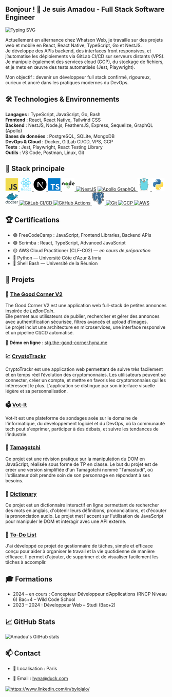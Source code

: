 ## Bonjour ! 👋 Je suis Amadou  - Full Stack Software Engineer



![Typing SVG](https://readme-typing-svg.demolab.com?font=Fira+Code&size=22&duration=3000&pause=1000&center=true&vCenter=true&width=440&lines=Salut+👋+je+suis+Amadou;Full+Stack+Engineer+%F0%9F%9A%80;TypeScript+%7C+React+%7C+NestJS+%7C+Go)



Actuellement en alternance chez Whatson Web, je travaille sur des projets web et mobile en React, React Native, TypeScript, Go et NestJS.  
Je développe des APIs backend, des interfaces front responsives, et j’automatise les déploiements via GitLab CI/CD sur serveurs distants (VPS).  
Je manipule également des services cloud (GCP), du stockage de fichiers, et je mets en œuvre des tests automatisés (Jest, Playwright).  

Mon objectif : devenir un développeur full stack confirmé, rigoureux, curieux et ancré dans les pratiques modernes du DevOps.


## 🛠️ Technologies & Environnements

**Langages** : TypeScript, JavaScript, Go, Bash  
**Frontend** : React, React Native, Tailwind CSS  
**Backend** : NestJS, Node.js, FeathersJS, Express, Sequelize, GraphQL (Apollo)  
**Bases de données** : PostgreSQL, SQLite, MongoDB  
**DevOps & Cloud** : Docker, GitLab CI/CD, VPS, GCP  
**Tests** : Jest, Playwright, React Testing Library  
**Outils** : VS Code, Postman, Linux, Git

## 🧰 Stack principale
<p align="left">
  <a href="https://developer.mozilla.org/en-US/docs/Web/JavaScript" target="_blank">
    <img src="https://raw.githubusercontent.com/devicons/devicon/master/icons/javascript/javascript-original.svg" alt="JavaScript" width="40"/>
  </a>
  <a href="https://reactjs.org/" target="_blank">
    <img src="https://raw.githubusercontent.com/devicons/devicon/master/icons/react/react-original-wordmark.svg" alt="React" width="40"/>
  </a>
  <a href="https://nextjs.org/" target="_blank">
    <img src="https://raw.githubusercontent.com/devicons/devicon/master/icons/nextjs/nextjs-original.svg" alt="Next.js" width="40"/>
  </a>
  <a href="https://www.typescriptlang.org/" target="_blank">
    <img src="https://raw.githubusercontent.com/devicons/devicon/master/icons/typescript/typescript-original.svg" alt="TypeScript" width="40"/>
  </a>
  <a href="https://nodejs.org/" target="_blank">
    <img src="https://raw.githubusercontent.com/devicons/devicon/master/icons/nodejs/nodejs-original-wordmark.svg" alt="Node.js" width="40"/>
  </a>
 <a href="https://nestjs.com/" target="_blank"><img src="https://upload.wikimedia.org/wikipedia/commons/a/a8/NestJS.svg" alt="NestJS" width="40"/></a>

  <a href="https://www.apollographql.com/" target="_blank">
    <img src="https://avatars.githubusercontent.com/u/17189275?s=200&v=4" alt="Apollo GraphQL" width="40"/>
  </a>

  <a href="https://go.dev/" target="_blank">
    <img src="https://raw.githubusercontent.com/devicons/devicon/master/icons/go/go-original.svg" alt="Go" width="40"/>
  </a>
  <a href="https://www.python.org/" target="_blank">
    <img src="https://raw.githubusercontent.com/devicons/devicon/master/icons/python/python-original.svg" alt="Python" width="40"/>
  </a>
  <a href="https://www.docker.com/" target="_blank">
    <img src="https://raw.githubusercontent.com/devicons/devicon/master/icons/docker/docker-original-wordmark.svg" alt="Docker" width="40"/>
  </a>
  <a href="https://about.gitlab.com/" target="_blank">
    <img src="https://www.vectorlogo.zone/logos/gitlab/gitlab-icon.svg" alt="GitLab CI/CD" width="40"/>
  </a>
  <a href="https://github.com/features/actions" target="_blank">
    <img src="https://www.vectorlogo.zone/logos/github/github-icon.svg" alt="GitHub Actions" width="40"/>
  </a>
  <a href="https://www.postgresql.org/" target="_blank">
    <img src="https://raw.githubusercontent.com/devicons/devicon/master/icons/postgresql/postgresql-original.svg" alt="PostgreSQL" width="40"/>
  </a>
  <a href="https://git-scm.com/" target="_blank">
    <img src="https://www.vectorlogo.zone/logos/git-scm/git-scm-icon.svg" alt="Git" width="40"/>
  </a>
  <a href="https://cloud.google.com/" target="_blank">
    <img src="https://www.vectorlogo.zone/logos/google_cloud/google_cloud-icon.svg" alt="GCP" width="40"/>
  </a>
<a href="https://aws.amazon.com/" target="_blank">
  <img src="https://cdn.jsdelivr.net/gh/devicons/devicon@latest/icons/amazonwebservices/amazonwebservices-original-wordmark.svg"  width="40" alt="AWS"/>
</a>
</p>




## 🏆 Certifications

- 🟢 FreeCodeCamp : JavaScript, Frontend Libraries, Backend APIs  
- 🟣 Scrimba : React, TypeScript, Advanced JavaScript  
- 🟡 AWS Cloud Practitioner (CLF-C02) — *en cours de préparation*  
- 🔵 Python — Université Côte d'Azur & Inria  
- 🔵 Shell Bash — Université de la Réunion


## 📂 Projets

### 🛒 **[The Good Corner V2](https://github.com/hyna42/TGC-V2)**  
The Good Corner V2 est une application web full-stack de petites annonces inspirée de *LeBonCoin*.  
Elle permet aux utilisateurs de publier, rechercher et gérer des annonces avec authentification sécurisée, filtres avancés et upload d’images.  
Le projet inclut une architecture en microservices, une interface responsive et un pipeline CI/CD automatisé.  

🔗 **Démo en ligne** : [stg.the-good-corner.hyna.me](https://stg.the-good-corner.hyna.me)

### 💹 **[CryptoTrackr](https://github.com/HYNA42/cryptotrackr)**  
CryptoTrackr est une application web permettant de suivre très facilement et en temps réel l’évolution des cryptomonnaies. Les utilisateurs peuvent se connecter, créer un compte, et mettre en favoris les cryptomonnaies qui les intéressent le plus. L'application se distingue par son interface visuelle légère et sa personnalisation.

### 🗳️ **[Vot-It](https://github.com/HYNA42/votit)**  
Vot-It est une plateforme de sondages axée sur le domaine de l'informatique, du développement logiciel et du DevOps, où la communauté tech peut s'exprimer, participer à des débats, et suivre les tendances de l'industrie.

### 🐣 **[Tamagotchi](https://github.com/HYNA42/tamagotchi)**  
Ce projet est une révision pratique sur la manipulation du DOM en JavaScript, réalisée sous forme de TP en classe. Le but du projet est de créer une version simplifiée d'un Tamagotchi nommé "Tamastudi", où l'utilisateur doit prendre soin de son personnage en répondant à ses besoins.

### 📖 **[Dictionary](https://github.com/HYNA42/dictionary)**  
Ce projet est un dictionnaire interactif en ligne permettant de rechercher des mots en anglais, d'obtenir leurs définitions, prononciations, et d'écouter la prononciation audio. Le projet met l'accent sur l'utilisation de JavaScript pour manipuler le DOM et interagir avec une API externe.

### 📝 **[To-Do List](https://github.com/HYNA42/todo-list)**  
J'ai développé ce projet de gestionnaire de tâches, simple et efficace conçu pour aider à organiser le travail et la vie quotidienne de manière efficace. Il permet d'ajouter, de supprimer et de visualiser facilement les tâches à accomplir.


## 🎓 Formations

- 2024 – en cours : Concepteur Développeur d’Applications (RNCP Niveau 6) Bac+4 – Wild Code School  
- 2023 – 2024 : Développeur Web – Studi (Bac+2)  


## 📈 GitHub Stats

![Amadou's GitHub stats](https://github-readme-stats.vercel.app/api?username=HYNA42&show_icons=true&theme=radical)

## 📫 Contact

- 📍 Localisation : Paris

- 📧 Email : [hyna@duck.com](mailto:hyna@duck.com)
<p align="left">
<a href="https://www.linkedin.com/in/bylojalo/" target="blank"><img align="center" src="https://raw.githubusercontent.com/rahuldkjain/github-profile-readme-generator/master/src/images/icons/Social/linked-in-alt.svg" alt="https://www.linkedin.com/in/bylojalo/" height="30" width="40" /></a>
</p>

